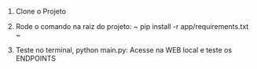 1. Clone o Projeto

2. Rode o comando na raiz do projeto: ~ pip install -r app/requirements.txt ~

3. Teste no terminal, python main.py: Acesse na WEB local e teste os ENDPOINTS
